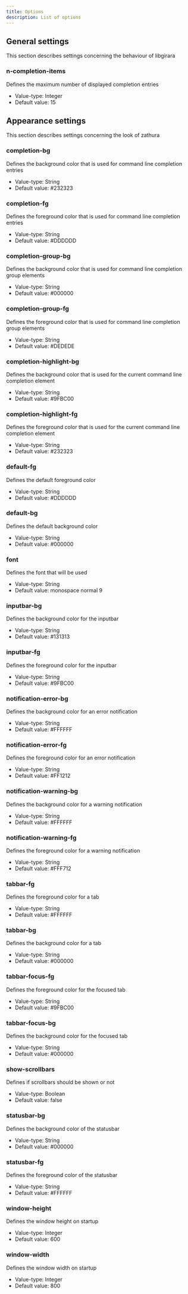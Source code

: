 ```yaml
---
title: Options
description: List of options
---
```


## General settings
This section describes settings concerning the behaviour of libgirara

### n-completion-items
Defines the maximum number of displayed completion entries

* Value-type: Integer
* Default value: 15

## Appearance settings
This section describes settings concerning the look of zathura

### completion-bg
Defines the background color that is used for command line completion
entries

* Value-type: String
* Default value: #232323

### completion-fg
Defines the foreground color that is used for command line completion
entries

* Value-type: String
* Default value: #DDDDDD

### completion-group-bg
Defines the background color that is used for command line completion
group elements

* Value-type: String
* Default value: #000000

### completion-group-fg
Defines the foreground color that is used for command line completion
group elements

* Value-type: String
* Default value: #DEDEDE

### completion-highlight-bg
Defines the background color that is used for the current command line
completion element

* Value-type: String
* Default value: #9FBC00

### completion-highlight-fg
Defines the foreground color that is used for the current command line
completion element

* Value-type: String
* Default value: #232323

### default-fg
Defines the default foreground color

* Value-type: String
* Default value: #DDDDDD

### default-bg
Defines the default background color

* Value-type: String
* Default value: #000000

### font
Defines the font that will be used

* Value-type: String
* Default value: monospace normal 9

### inputbar-bg
Defines the background color for the inputbar

* Value-type: String
* Default value: #131313

### inputbar-fg
Defines the foreground color for the inputbar

* Value-type: String
* Default value: #9FBC00

### notification-error-bg
Defines the background color for an error notification

* Value-type: String
* Default value: #FFFFFF

### notification-error-fg
Defines the foreground color for an error notification

* Value-type: String
* Default value: #FF1212

### notification-warning-bg
Defines the background color for a warning notification

* Value-type: String
* Default value: #FFFFFF

### notification-warning-fg
Defines the foreground color for a warning notification

* Value-type: String
* Default value: #FFF712

### tabbar-fg
Defines the foreground color for a tab

* Value-type: String
* Default value: #FFFFFF

### tabbar-bg
Defines the background color for a tab

* Value-type: String
* Default value: #000000

### tabbar-focus-fg
Defines the foreground color for the focused tab

* Value-type: String
* Default value: #9FBC00

### tabbar-focus-bg
Defines the background color for the focused tab

* Value-type: String
* Default value: #000000

### show-scrollbars
Defines if scrollbars should be shown or not

* Value-type: Boolean
* Default value: false

### statusbar-bg
Defines the background color of the statusbar

* Value-type: String
* Default value: #000000

### statusbar-fg
Defines the foreground color of the statusbar

* Value-type: String
* Default value: #FFFFFF

### window-height
Defines the window height on startup

* Value-type: Integer
* Default value: 600

### window-width
Defines the window width on startup

* Value-type: Integer
* Default value: 800
